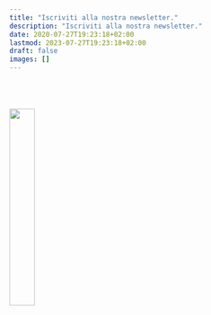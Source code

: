 ```yaml
---
title: "Iscriviti alla nostra newsletter."
description: "Iscriviti alla nostra newsletter."
date: 2020-07-27T19:23:18+02:00
lastmod: 2023-07-27T19:23:18+02:00
draft: false
images: []
---
```


<br>
<br>
<br>

<img width="30%" class="x figure-img img-fluid lazyload blur-up" src="/110.svg" alt="">

<script async type="text/javascript" src="https://static.klaviyo.com/onsite/js/klaviyo.js?company_id=V9Atnx"></script>

<div class="klaviyo-form-XXYmEh"></div>
